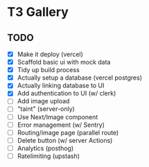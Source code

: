# T3 Gallery

## TODO

- [x] Make it deploy (vercel)
- [x] Scaffold basic ui with mock data
- [x] Tidy up build process
- [x] Actually setup a database (vercel postgres)
- [x] Actually linking database to UI
- [x] Add authentication to UI (w/ clerk)
- [ ] Add image upload
- [ ] "taint" (server-only)
- [ ] Use Next/Image component
- [ ] Error management (w/ Sentry)
- [ ] Routing/image page (parallel route)
- [ ] Delete button (w/ server Actions)
- [ ] Analytics (posthog)
- [ ] Ratelimiting (upstash)
